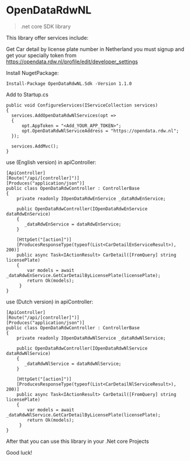 # OpenDataRdwNL

> .net core SDK library

This library offer services include:

Get Car detail by license plate number in Netherland
you must signup and get your specially token from https://opendata.rdw.nl/profile/edit/developer_settings

Install NugetPackage:
```
Install-Package OpenDataRdwNL.Sdk -Version 1.1.0
```


Add to Startup.cs

```
public void ConfigureServices(IServiceCollection services)
{
  services.AddOpenDataRdwNlServices(opt =>
  {
      opt.AppToken = "<Add_YOUR_APP_TOKEN>";
      opt.OpenDataRdwNlServiceAddress = "https://opendata.rdw.nl";
  });
  
  services.AddMvc();
}
```

use (English version) in  apiController:
```
[ApiController]
[Route("/api/[controller]")]
[Produces("application/json")]
public class OpenDataRdwController : ControllerBase
{
    private readonly IOpenDataRdwEnService _dataRdwEnService;
        
    public OpenDataRdwController(IOpenDataRdwEnService dataRdwEnService)
    {
       _dataRdwEnService = dataRdwEnService;
    }
        
    [HttpGet("[action]")]
    [ProducesResponseType(typeof(List<CarDetailEnServiceResult>), 200)]
    public async Task<IActionResult> CarDetail([FromQuery] string licensePlate)
    {
        var models = await _dataRdwEnService.GetCarDetailByLicensePlate(licensePlate);
        return Ok(models);
     }
}
```

use (Dutch version) in  apiController:
```
[ApiController]
[Route("/api/[controller]")]
[Produces("application/json")]
public class OpenDataRdwController : ControllerBase
{
    private readonly IOpenDataRdwNlService _dataRdwNlService;
        
    public OpenDataRdwController(IOpenDataRdwNlService dataRdwNlService)
    {
       _dataRdwNlService = dataRdwNlService;
    }
        
    [HttpGet("[action]")]
    [ProducesResponseType(typeof(List<CarDetailNlServiceResult>), 200)]
    public async Task<IActionResult> CarDetail([FromQuery] string licensePlate)
    {
        var models = await _dataRdwNlService.GetCarDetailByLicensePlate(licensePlate);
        return Ok(models);
     }
}
```

After that you can use this library in your .Net core Projects

Good luck!

